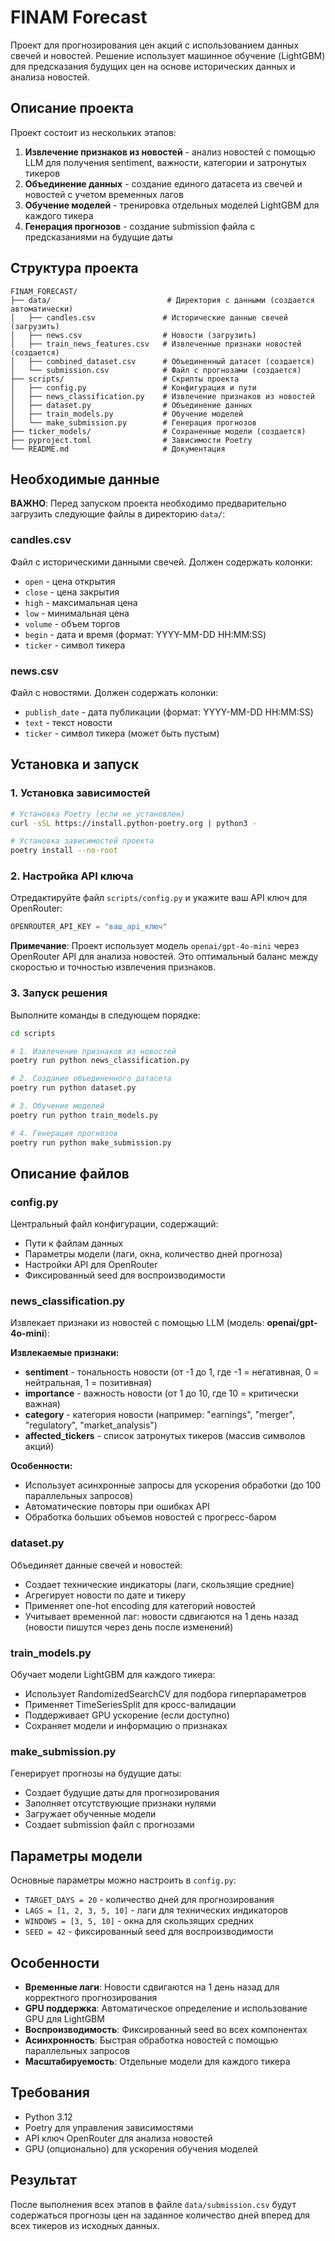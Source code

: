 # FINAM Forecast

Проект для прогнозирования цен акций с использованием данных свечей и новостей. Решение использует машинное обучение (LightGBM) для предсказания будущих цен на основе исторических данных и анализа новостей.

## Описание проекта

Проект состоит из нескольких этапов:
1. **Извлечение признаков из новостей** - анализ новостей с помощью LLM для получения sentiment, важности, категории и затронутых тикеров
2. **Объединение данных** - создание единого датасета из свечей и новостей с учетом временных лагов
3. **Обучение моделей** - тренировка отдельных моделей LightGBM для каждого тикера
4. **Генерация прогнозов** - создание submission файла с предсказаниями на будущие даты

## Структура проекта

```
FINAM_FORECAST/
├── data/                          # Директория с данными (создается автоматически)
│   ├── candles.csv               # Исторические данные свечей (загрузить)
│   ├── news.csv                  # Новости (загрузить)
│   ├── train_news_features.csv   # Извлеченные признаки новостей (создается)
│   ├── combined_dataset.csv      # Объединенный датасет (создается)
│   └── submission.csv            # Файл с прогнозами (создается)
├── scripts/                      # Скрипты проекта
│   ├── config.py                 # Конфигурация и пути
│   ├── news_classification.py    # Извлечение признаков из новостей
│   ├── dataset.py                # Объединение данных
│   ├── train_models.py           # Обучение моделей
│   └── make_submission.py        # Генерация прогнозов
├── ticker_models/                # Сохраненные модели (создается)
├── pyproject.toml                # Зависимости Poetry
└── README.md                     # Документация
```

## Необходимые данные

**ВАЖНО**: Перед запуском проекта необходимо предварительно загрузить следующие файлы в директорию `data/`:

### candles.csv
Файл с историческими данными свечей. Должен содержать колонки:
- `open` - цена открытия
- `close` - цена закрытия  
- `high` - максимальная цена
- `low` - минимальная цена
- `volume` - объем торгов
- `begin` - дата и время (формат: YYYY-MM-DD HH:MM:SS)
- `ticker` - символ тикера

### news.csv
Файл с новостями. Должен содержать колонки:
- `publish_date` - дата публикации (формат: YYYY-MM-DD HH:MM:SS)
- `text` - текст новости
- `ticker` - символ тикера (может быть пустым)

## Установка и запуск

### 1. Установка зависимостей

```bash
# Установка Poetry (если не установлен)
curl -sSL https://install.python-poetry.org | python3 -

# Установка зависимостей проекта
poetry install --no-root
```

### 2. Настройка API ключа

Отредактируйте файл `scripts/config.py` и укажите ваш API ключ для OpenRouter:

```python
OPENROUTER_API_KEY = "ваш_api_ключ"
```

**Примечание**: Проект использует модель `openai/gpt-4o-mini` через OpenRouter API для анализа новостей. Это оптимальный баланс между скоростью и точностью извлечения признаков.

### 3. Запуск решения

Выполните команды в следующем порядке:

```bash
cd scripts

# 1. Извлечение признаков из новостей
poetry run python news_classification.py

# 2. Создание объединенного датасета
poetry run python dataset.py

# 3. Обучение моделей
poetry run python train_models.py

# 4. Генерация прогнозов
poetry run python make_submission.py
```

## Описание файлов

### config.py
Центральный файл конфигурации, содержащий:
- Пути к файлам данных
- Параметры модели (лаги, окна, количество дней прогноза)
- Настройки API для OpenRouter
- Фиксированный seed для воспроизводимости

### news_classification.py
Извлекает признаки из новостей с помощью LLM (модель: **openai/gpt-4o-mini**):

**Извлекаемые признаки:**
- **sentiment** - тональность новости (от -1 до 1, где -1 = негативная, 0 = нейтральная, 1 = позитивная)
- **importance** - важность новости (от 1 до 10, где 10 = критически важная)
- **category** - категория новости (например: "earnings", "merger", "regulatory", "market_analysis")
- **affected_tickers** - список затронутых тикеров (массив символов акций)

**Особенности:**
- Использует асинхронные запросы для ускорения обработки (до 100 параллельных запросов)
- Автоматические повторы при ошибках API
- Обработка больших объемов новостей с прогресс-баром

### dataset.py
Объединяет данные свечей и новостей:
- Создает технические индикаторы (лаги, скользящие средние)
- Агрегирует новости по дате и тикеру
- Применяет one-hot encoding для категорий новостей
- Учитывает временной лаг: новости сдвигаются на 1 день назад (новости пишутся через день после изменений)

### train_models.py
Обучает модели LightGBM для каждого тикера:
- Использует RandomizedSearchCV для подбора гиперпараметров
- Применяет TimeSeriesSplit для кросс-валидации
- Поддерживает GPU ускорение (если доступно)
- Сохраняет модели и информацию о признаках

### make_submission.py
Генерирует прогнозы на будущие даты:
- Создает будущие даты для прогнозирования
- Заполняет отсутствующие признаки нулями
- Загружает обученные модели
- Создает submission файл с прогнозами

## Параметры модели

Основные параметры можно настроить в `config.py`:

- `TARGET_DAYS = 20` - количество дней для прогнозирования
- `LAGS = [1, 2, 3, 5, 10]` - лаги для технических индикаторов
- `WINDOWS = [3, 5, 10]` - окна для скользящих средних
- `SEED = 42` - фиксированный seed для воспроизводимости

## Особенности

- **Временные лаги**: Новости сдвигаются на 1 день назад для корректного прогнозирования
- **GPU поддержка**: Автоматическое определение и использование GPU для LightGBM
- **Воспроизводимость**: Фиксированный seed во всех компонентах
- **Асинхронность**: Быстрая обработка новостей с помощью параллельных запросов
- **Масштабируемость**: Отдельные модели для каждого тикера

## Требования

- Python 3.12
- Poetry для управления зависимостями
- API ключ OpenRouter для анализа новостей
- GPU (опционально) для ускорения обучения моделей

## Результат

После выполнения всех этапов в файле `data/submission.csv` будут содержаться прогнозы цен на заданное количество дней вперед для всех тикеров из исходных данных.
